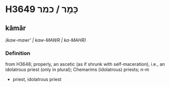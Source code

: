 # H3649 כָּמָר / כמר

## kâmâr

_(kaw-mawr' | kaw-MAWR | ka-MAHR)_

### Definition

from H3648; properly, an ascetic (as if shrunk with self-maceration), i.e., an idolatrous priest (only in plural); Chemarims (idolatrous) priests; n-m

- priest, idolatrous priest
